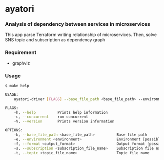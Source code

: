 # ayatori

### Analysis of dependency between services in microservices

This app parse Terraform writing relationship of microservices. Then, solve SNS topic and subscription as dependency graph

### Requirement

- graphviz

### Usage

```sh
$ make help

USAGE:
    ayatori-driver [FLAGS] --base_file_path <base_file_path> --environment <environment> --subscription <subscription_file_name> --topic <topic_file_name>

FLAGS:
    -h, --help          Prints help information
    -c, --concurrent    run concurrent
    -V, --version       Prints version information

OPTIONS:
    -b, --base_file_path <base_file_path>          Base file path
    -e, --environment <environment>                Environment [possible values: develop, staging, production]
    -f, --format <output_format>                   Output format [possible values: json, dot, d3]
    -s, --subscription <subscription_file_name>    Subscription file name
    -t, --topic <topic_file_name>                  Topic file name
```
